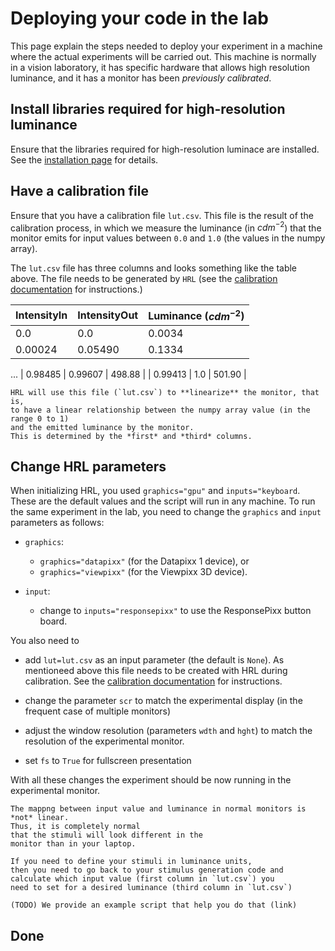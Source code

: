 # Deploying your code in the lab

This page explain the steps needed to deploy your experiment in 
a machine where the actual experiments will be carried out.
This machine is normally in a vision laboratory, it has specific hardware
that allows high resolution luminance, and it has a monitor has been
*previously calibrated*.


## Install libraries required for high-resolution luminance

Ensure that the libraries required for high-resolution luminace are
installed. See the [installation page](install-inlab) for details.


## Have a calibration file 

Ensure that you have a calibration file `lut.csv`.
This file is the result of the calibration process,
in which we measure the luminance (in $cdm^{-2}$) that
the monitor emits for input values between `0.0` and `1.0` 
(the values in the numpy array).

The `lut.csv` file has three columns and looks something like the table 
above. The file needs to be generated by `HRL` 
(see the [calibration documentation](../calibration/gamma-correction-linearization) for instructions.)


| IntensityIn |  IntensityOut | Luminance ($cdm^{-2}$) |
| ----------- | ------------- | ---------------------- |
| 0.0         | 0.0           | 0.0034                 |
| 0.00024     | 0.05490       | 0.1334                 |
 ...
| 0.98485     | 0.99607       | 498.88                 |
| 0.99413     | 1.0           | 501.90                 |


```{important}
HRL will use this file (`lut.csv`) to **linearize** the monitor, that is,
to have a linear relationship between the numpy array value (in the range 0 to 1)
and the emitted luminance by the monitor.
This is determined by the *first* and *third* columns. 
```



## Change HRL parameters

When initializing HRL, you used `graphics="gpu"` and `inputs="keyboard`.
These are the default values and the script will run in any machine. 
To run the same experiment in the lab, you need to change the `graphics`
and `input` parameters as follows: 

- `graphics`:
	- `graphics="datapixx"` (for the Datapixx 1 device), or
	- `graphics="viewpixx"` (for the Viewpixx 3D device).

- `input`:
    - change to `inputs="responsepixx"` to use the ResponsePixx button board.
    
You also need to

- add `lut=lut.csv` as an input parameter (the default is `None`). 
  As mentioneed above this file needs to be created
  with HRL during calibration. See the 
  [calibration documentation](../calibration/gamma-correction-linearization) for 
  instructions.

- change the parameter `scr` to match the experimental display (in the 
  frequent case of multiple monitors)

- adjust the window resolution (parameters `wdth` and `hght`) to match
  the resolution of the experimental monitor.
  
- set `fs` to `True` for fullscreen presentation



With all these changes the experiment should be now running in the experimental
monitor. 



```{note}
The mappng between input value and luminance in normal monitors is 
*not* linear.
Thus, it is completely normal 
that the stimuli will look different in the 
monitor than in your laptop. 

If you need to define your stimuli in luminance units,
then you need to go back to your stimulus generation code and 
calculate which input value (first column in `lut.csv`) you
need to set for a desired luminance (third column in `lut.csv`)

(TODO) We provide an example script that help you do that (link)

```

## Done



 
